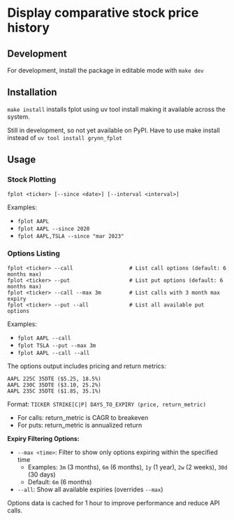 # Display comparative stock price history

## Development

For development, install the package in editable mode with `make dev`

## Installation

`make install` installs fplot using uv tool install making it available across the system.

Still in development, so not yet available on PyPI. Have to use make install instead of `uv tool install grynn_fplot`

## Usage

### Stock Plotting

```shell
fplot <ticker> [--since <date>] [--interval <interval>]
```

Examples:

- `fplot AAPL`
- `fplot AAPL --since 2020`
- `fplot AAPL,TSLA --since "mar 2023"`

### Options Listing

```shell
fplot <ticker> --call                  # List call options (default: 6 months max)
fplot <ticker> --put                   # List put options (default: 6 months max)
fplot <ticker> --call --max 3m         # List calls with 3 month max expiry
fplot <ticker> --put --all             # List all available put options
```

Examples:

- `fplot AAPL --call`
- `fplot TSLA --put --max 3m`
- `fplot AAPL --call --all`

The options output includes pricing and return metrics:
```
AAPL 225C 35DTE ($5.25, 18.5%)
AAPL 230C 35DTE ($3.10, 25.2%)
AAPL 235C 35DTE ($1.85, 35.1%)
```

Format: `TICKER STRIKE[C|P] DAYS_TO_EXPIRY (price, return_metric)`
- For calls: return_metric is CAGR to breakeven
- For puts: return_metric is annualized return

**Expiry Filtering Options:**
- `--max <time>`: Filter to show only options expiring within the specified time
  - Examples: `3m` (3 months), `6m` (6 months), `1y` (1 year), `2w` (2 weeks), `30d` (30 days)
  - Default: `6m` (6 months)
- `--all`: Show all available expiries (overrides `--max`)

Options data is cached for 1 hour to improve performance and reduce API calls.
